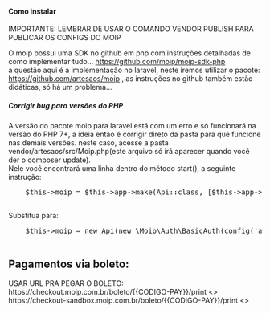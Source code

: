 <h4>Como instalar</h4>
<p>
  IMPORTANTE: LEMBRAR DE USAR O COMANDO VENDOR PUBLISH PARA PUBLICAR OS CONFIGS DO MOIP<br />
  
  O moip possui uma SDK no github em php com instruções detalhadas de como implementar tudo... 
  <a href="https://github.com/moip/moip-sdk-php">
  https://github.com/moip/moip-sdk-php
  </a><br />
  a questão aqui é a implementação no laravel, neste iremos utilizar o pacote: 
  <a href="https://github.com/artesaos/moip" target="blank">
    https://github.com/artesaos/moip
  </a>, as instruções no github também estão didáticas, só há um problema...<br />
  <h5>Corrigir bug para versões do PHP</h5>
  A versão do pacote moip para laravel está com um erro e só funcionará na versão do PHP 7+, a ideia então é corrigir direto da pasta para que funcione nas demais versões. neste caso, acesse a pasta <span class="badge badge-dark">vendor/artesaos/src/Moip.php</span>(este arquivo só irá aparecer quando você der o composer update).<br />Nele você encontrará uma linha dentro do método start(), a seguinte instrução:

  <pre>
    $this->moip = $this->app->make(Api::class, [$this->app->make(\Moip\Auth\BasicAuth::class, [config('artesaos.moip.credentials.token'), config('artesaos.moip.credentials.key')]), $this->getHomologated()]);
  </pre>

  Substitua para:
  <pre>
    $this->moip = new Api(new \Moip\Auth\BasicAuth(config('artesaos.moip.credentials.token'), config('artesaos.moip.credentials.key')), Api::ENDPOINT_SANDBOX);
  </pre>

  <h2>Pagamentos via boleto:</h2>
  USAR URL PRA PEGAR O BOLETO:<br/>
  https://checkout.moip.com.br/boleto/{{CODIGO-PAY}}/print <<produção>>
https://checkout-sandbox.moip.com.br/boleto/{{CODIGO-PAY}}/print <<sandbox>>
</p>
